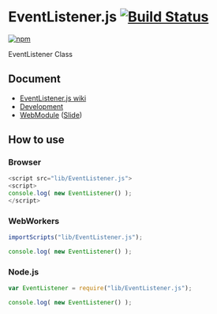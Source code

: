 # EventListener.js [![Build Status](https://travis-ci.org/uupaa/EventListener.js.png)](http://travis-ci.org/uupaa/EventListener.js)

[![npm](https://nodei.co/npm/uupaa.eventlistener.js.png?downloads=true&stars=true)](https://nodei.co/npm/uupaa.eventlistener.js/)

EventListener Class

## Document

- [EventListener.js wiki](https://github.com/uupaa/EventListener.js/wiki/EventListener)
- [Development](https://github.com/uupaa/WebModule/wiki/Development)
- [WebModule](https://github.com/uupaa/WebModule) ([Slide](http://uupaa.github.io/Slide/slide/WebModule/index.html))

## How to use

### Browser

```js
<script src="lib/EventListener.js">
<script>
console.log( new EventListener() );
</script>
```

### WebWorkers

```js
importScripts("lib/EventListener.js");

console.log( new EventListener() );
```

### Node.js

```js
var EventListener = require("lib/EventListener.js");

console.log( new EventListener() );
```


